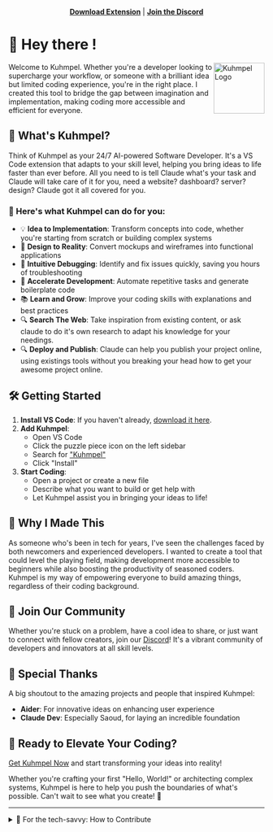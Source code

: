 <p align="center">
  <a href="https://marketplace.visualstudio.com/items/rkendel1.claude-dev-experimental" target="_blank"><strong>Download Extension</strong></a> | <a href="https://discord.gg/Fn97SD34qk" target="_blank"><strong>Join the Discord</strong></a>
</p>

# 👋 Hey there !

<img src="https://raw.githubusercontent.com/rkendel1/kuhmpel/refs/heads/main/extension/assets/kodu.png" width="100" align="right" alt="Kuhmpel Logo" />

Welcome to Kuhmpel. Whether you're a developer looking to supercharge your workflow, or someone with a brilliant idea but limited coding experience, you're in the right place. I created this tool to bridge the gap between imagination and implementation, making coding more accessible and efficient for everyone.

## 🚀 What's Kuhmpel?

Think of Kuhmpel as your 24/7 AI-powered Software Developer. It's a VS Code extension that adapts to your skill level, helping you bring ideas to life faster than ever before.
All you need to is tell Claude what's your task and Claude will take care of it for you, need a website? dashboard? server? design? Claude got it all covered for you.

### 🌟 Here's what Kuhmpel can do for you:

-   💡 **Idea to Implementation**: Transform concepts into code, whether you're starting from scratch or building complex systems
-   🎨 **Design to Reality**: Convert mockups and wireframes into functional applications
-   🐞 **Intuitive Debugging**: Identify and fix issues quickly, saving you hours of troubleshooting
-   🚗 **Accelerate Development**: Automate repetitive tasks and generate boilerplate code
-   📚 **Learn and Grow**: Improve your coding skills with explanations and best practices
-   🔍 **Search The Web**: Take inspiration from existing content, or ask claude to do it's own research to adapt his knowledge for your needings.
-   🔍 **Deploy and Publish**: Claude can help you publish your project online, using existings tools without you breaking your head how to get your awesome project online.

## 🛠 Getting Started

1. **Install VS Code**: If you haven't already, [download it here](https://code.visualstudio.com/).
2. **Add Kuhmpel**:
    - Open VS Code
    - Click the puzzle piece icon on the left sidebar
    - Search for ["Kuhmpel"](https://www.github.com/rkendel1/l/ext)
    - Click "Install"
3. **Start Coding**:
    - Open a project or create a new file
    - Describe what you want to build or get help with
    - Let Kuhmpel assist you in bringing your ideas to life!

## 💖 Why I Made This

As someone who's been in tech for years, I've seen the challenges faced by both newcomers and experienced developers. I wanted to create a tool that could level the playing field, making development more accessible to beginners while also boosting the productivity of seasoned coders. Kuhmpel is my way of empowering everyone to build amazing things, regardless of their coding background.

## 🤝 Join Our Community

Whether you're stuck on a problem, have a cool idea to share, or just want to connect with fellow creators, join our [Discord](https://discord.gg/Fn97SD34qk)! It's a vibrant community of developers and innovators at all skill levels.

## 🙏 Special Thanks

A big shoutout to the amazing projects and people that inspired Kuhmpel:

-   **Aider**: For innovative ideas on enhancing user experience
-   **Claude Dev**: Especially Saoud, for laying an incredible foundation

## 🚀 Ready to Elevate Your Coding?

[Get Kuhmpel Now](https://www.github.com/rkendel1/l/ext) and start transforming your ideas into reality!

Whether you're crafting your first "Hello, World!" or architecting complex systems, Kuhmpel is here to help you push the boundaries of what's possible. Can't wait to see what you create! 🌟

---

<details>
<summary>🔧 For the tech-savvy: How to Contribute</summary>

If you're a developer and want to help make Kuhmpel even better, here's how:

1. Clone the repo: `git clone https://github.com/rkendel1/kuhmpel.git`
2. Open in VS Code: `code kuhmpel`
3. Navigate to extension folder: `cd extension`
4. Install dependencies: `pnpm run install:clean`
5. Run with `F5`

Pro tips:

-   Webview hot-reloads, but might need an occasional extension host reload
-   Extension host changes need a full reload (Cmd/Ctrl + R)

Make your changes, create a pull request, and let's make magic together!

</details>
